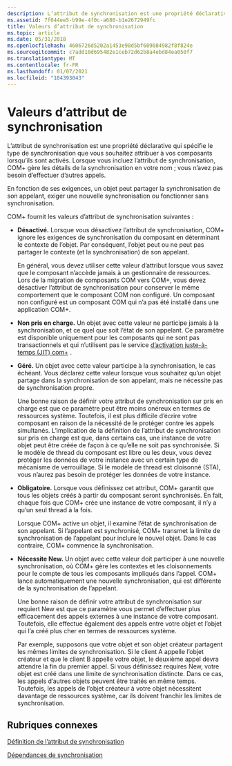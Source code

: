 ```yaml
---
description: L’attribut de synchronisation est une propriété déclarative qui spécifie le type de synchronisation que vous souhaitez attribuer à vos composants lorsqu’ils sont activés.
ms.assetid: 7f044ee5-b99e-4f0c-a680-b1e2672949fc
title: Valeurs d’attribut de synchronisation
ms.topic: article
ms.date: 05/31/2018
ms.openlocfilehash: 4606726d5202a1453e98d5bf609084982f8f824e
ms.sourcegitcommit: c7add10d695482e1ceb72d62b8a4ebd84ea050f7
ms.translationtype: MT
ms.contentlocale: fr-FR
ms.lasthandoff: 01/07/2021
ms.locfileid: "104393043"
---
```

# <a name="synchronization-attribute-values"></a>Valeurs d’attribut de synchronisation

L’attribut de synchronisation est une propriété déclarative qui spécifie le type de synchronisation que vous souhaitez attribuer à vos composants lorsqu’ils sont activés. Lorsque vous incluez l’attribut de synchronisation, COM+ gère les détails de la synchronisation en votre nom ; vous n’avez pas besoin d’effectuer d’autres appels.

En fonction de ses exigences, un objet peut partager la synchronisation de son appelant, exiger une nouvelle synchronisation ou fonctionner sans synchronisation.

COM+ fournit les valeurs d’attribut de synchronisation suivantes :

-   **Désactivé.** Lorsque vous désactivez l’attribut de synchronisation, COM+ ignore les exigences de synchronisation du composant en déterminant le contexte de l’objet. Par conséquent, l’objet peut ou ne peut pas partager le contexte (et la synchronisation) de son appelant.

    En général, vous devez utiliser cette valeur d’attribut lorsque vous savez que le composant n’accède jamais à un gestionnaire de ressources. Lors de la migration de composants COM vers COM+, vous devez désactiver l’attribut de synchronisation pour conserver le même comportement que le composant COM non configuré. Un composant non configuré est un composant COM qui n’a pas été installé dans une application COM+.

-   **Non pris en charge.** Un objet avec cette valeur ne participe jamais à la synchronisation, et ce quel que soit l’état de son appelant. Ce paramètre est disponible uniquement pour les composants qui ne sont pas transactionnels et qui n’utilisent pas le service [d’activation juste-à-temps (JIT) com+](com--just-in-time-activation.md) .

-   **Géré.** Un objet avec cette valeur participe à la synchronisation, le cas échéant. Vous déclarez cette valeur lorsque vous souhaitez qu’un objet partage dans la synchronisation de son appelant, mais ne nécessite pas de synchronisation propre.

    Une bonne raison de définir votre attribut de synchronisation sur pris en charge est que ce paramètre peut être moins onéreux en termes de ressources système. Toutefois, il est plus difficile d’écrire votre composant en raison de la nécessité de le protéger contre les appels simultanés. L’implication de la définition de l’attribut de synchronisation sur pris en charge est que, dans certains cas, une instance de votre objet peut être créée de façon à ce qu’elle ne soit pas synchronisée. Si le modèle de thread du composant est libre ou les deux, vous devez protéger les données de votre instance avec un certain type de mécanisme de verrouillage. Si le modèle de thread est cloisonné (STA), vous n’aurez pas besoin de protéger les données de votre instance.

-   **Obligatoire.** Lorsque vous définissez cet attribut, COM+ garantit que tous les objets créés à partir du composant seront synchronisés. En fait, chaque fois que COM+ crée une instance de votre composant, il n’y a qu’un seul thread à la fois.

    Lorsque COM+ active un objet, il examine l’état de synchronisation de son appelant. Si l’appelant est synchronisé, COM+ transmet la limite de synchronisation de l’appelant pour inclure le nouvel objet. Dans le cas contraire, COM+ commence la synchronisation.

-   **Nécessite New.** Un objet avec cette valeur doit participer à une nouvelle synchronisation, où COM+ gère les contextes et les cloisonnements pour le compte de tous les composants impliqués dans l’appel. COM+ lance automatiquement une nouvelle synchronisation, qui est différente de la synchronisation de l’appelant.

    Une bonne raison de définir votre attribut de synchronisation sur requiert New est que ce paramètre vous permet d’effectuer plus efficacement des appels externes à une instance de votre composant. Toutefois, elle effectue également des appels entre votre objet et l’objet qui l’a créé plus cher en termes de ressources système.

    Par exemple, supposons que votre objet et son objet créateur partagent les mêmes limites de synchronisation. Si le client A appelle l’objet créateur et que le client B appelle votre objet, le deuxième appel devra attendre la fin du premier appel. Si vous définissez requires New, votre objet est créé dans une limite de synchronisation distincte. Dans ce cas, les appels d’autres objets peuvent être traités en même temps. Toutefois, les appels de l’objet créateur à votre objet nécessitent davantage de ressources système, car ils doivent franchir les limites de synchronisation.

## <a name="related-topics"></a>Rubriques connexes

<dl> <dt>

[Définition de l’attribut de synchronisation](setting-the-synchronization-attribute.md)
</dt> <dt>

[Dépendances de synchronisation](synchronization-dependencies.md)
</dt> </dl>

 

 



